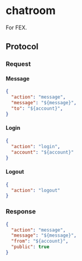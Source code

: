 # chatroom

For FEX.

## Protocol

### Request

#### Message
```json
{
  "action": "message",
  "message": "${message}",
  "to": "${account}",
}
```

#### Login

```json
{
  "action": "login",
  "account": "${account}"
}
```

#### Logout
```json
{
  "action": "logout"
}
```

### Response
```json
{
  "action": "message",
  "message": "${message}",
  "from": "${account}",
  "public": true
}
```
